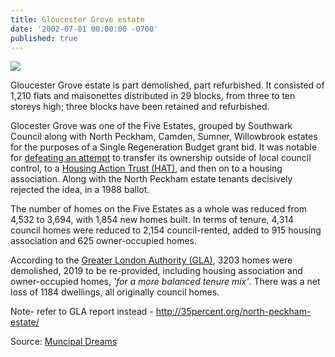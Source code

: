 ```yaml
---
title: Gloucester Grove estate
date: '2002-07-01 00:00:00 -0700'
published: true
---
```


![](http://35percent.org/img/northpeckhamdemo.jpg)

Gloucester Grove estate is part demolished, part refurbished. It consisted of 1,210 flats and maisonettes distributed in 29 blocks, from three to ten storeys high; three blocks have been retained and refurbished.

Glocester Grove was one of the Five Estates, grouped by Southwark Council along with North Peckham, Camden, Sumner, Willowbrook estates for the purposes of a Single Regeneration Budget grant bid.  It was notable for [defeating an attempt](https://municipaldreams.wordpress.com/2016/10/25/the-five-estates-peckham-part-iii/) to transfer its ownership outside of local council control, to a [Housing Action Trust (HAT)](https://en.wikipedia.org/wiki/Housing_action_trust), and then on to a housing association.  Along with the North Peckham estate tenants decisively rejected the idea, in a 1988 ballot.

The number of homes on the Five Estates as a whole was reduced from 4,532 to 3,694, with 1,854 new homes built. In terms of tenure, 4,314 council homes were reduced to 2,154 council-rented, added to 915 housing association and 625 owner-occupied homes.

According to the [Greater London Authority (GLA)](https://web.archive.org/web/20120713002910/http://legacy.london.gov.uk/mayor/planning_decisions/strategic_dev/dec1802/five_estates_peckham_report.rtf), 3203 homes were demolished, 2019 to be re-provided, including housing association and owner-occupied homes, _'for a more balanced tenure mix'_.  There was a net loss of 1184 dwellings, all originally council homes.    

Note- refer to GLA report instead - http://35percent.org/north-peckham-estate/

Source: [Muncipal Dreams](https://municipaldreams.wordpress.com/2016/10/11/the-five-estates-peckham-part-one/)

